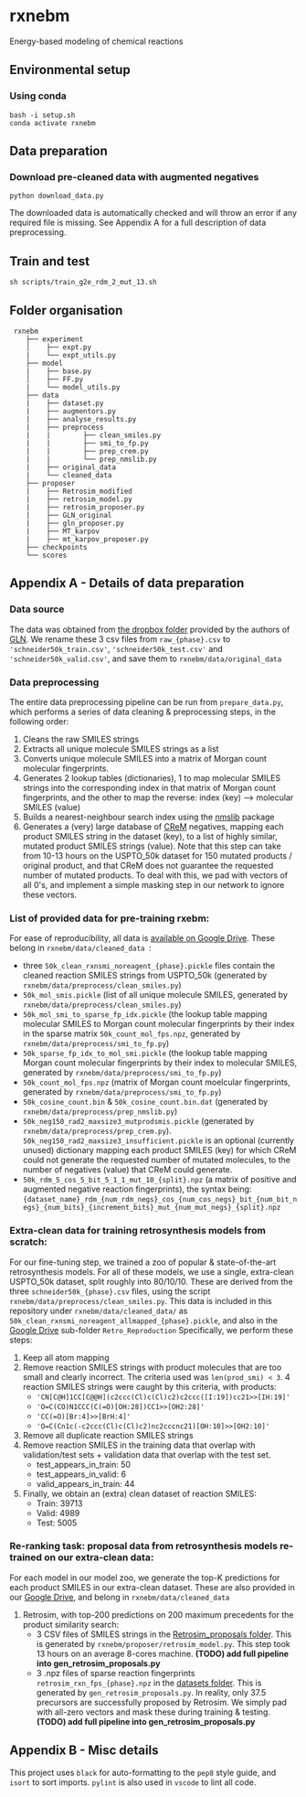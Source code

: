# rxnebm
Energy-based modeling of chemical reactions

## Environmental setup
### Using conda
    bash -i setup.sh
    conda activate rxnebm

## Data preparation
### Download pre-cleaned data with augmented negatives
    python download_data.py

The downloaded data is automatically checked and will throw an error if any required file is missing.
See Appendix A for a full description of data preprocessing.
 
## Train and test
    sh scripts/train_g2e_rdm_2_mut_13.sh

## Folder organisation
```
 rxnebm
    ├── experiment
    │    ├── expt.py
    |    └── expt_utils.py
    ├── model
    |    ├── base.py
    │    ├── FF.py
    |    └── model_utils.py
    ├── data
    |    ├── dataset.py
    |    ├── augmentors.py
    |    ├── analyse_results.py
    |    ├── preprocess
    |    |        ├── clean_smiles.py    
    |    |        ├── smi_to_fp.py
    |    |        ├── prep_crem.py
    |    |        └── prep_nmslib.py
    |    ├── original_data  
    |    └── cleaned_data
    ├── proposer   
    |    ├── Retrosim_modified
    |    ├── retrosim_model.py
    |    ├── retrosim_proposer.py
    |    ├── GLN_original
    |    ├── gln_proposer.py
    |    ├── MT_karpov
    |    ├── mt_karpov_proposer.py
    ├── checkpoints
    └── scores
 ```

## Appendix A - Details of data preparation
### Data source
The data was obtained from [the dropbox folder](https://www.dropbox.com/sh/6ideflxcakrak10/AADN-TNZnuGjvwZYiLk7zvwra/schneider50k?dl=0&subfolder_nav_tracking=1) provided by the authors of [GLN](https://github.com/Hanjun-Dai/GLN). 
We rename these 3 csv files from ```raw_{phase}.csv``` to ```'schneider50k_train.csv'```, ```'schneider50k_test.csv'``` and ```'schneider50k_valid.csv'```, and save them to ```rxnebm/data/original_data``` <br>

### Data preprocessing
The entire data preprocessing pipeline can be run from ``` prepare_data.py ```, which performs a series of data cleaning & preprocessing steps, in the following order:
1. Cleans the raw SMILES strings
2. Extracts all unique molecule SMILES strings as a list
3. Converts unique molecule SMILES into a matrix of Morgan count molecular fingerprints.
4. Generates 2 lookup tables (dictionaries), 1 to map molecular SMILES strings into the corresponding index in that matrix of Morgan count fingerprints, and the other to map the reverse: index (key) --> molecular SMILES (value) 
5. Builds a nearest-neighbour search index using the [nmslib](https://github.com/DrrDom/crem) package
6. Generates a (very) large database of [CReM](https://github.com/DrrDom/crem) negatives, mapping each product SMILES string in the dataset (key), to a list of highly similar, mutated product SMILES strings (value). Note that this step can take from 10-13 hours on the USPTO_50k dataset for 150 mutated products / original product, and that CReM does not guarantee the requested number of mutated products. To deal with this, we pad with vectors of all 0's, and implement a simple masking step in our network to ignore these vectors. <br>

### List of provided data for pre-training rxebm:
For ease of reproducibility, all data is [available on Google Drive](https://drive.google.com/drive/folders/1ISXFL7SuVY_sW3z36hQfpyDMH1KF22nS?usp=sharing). These belong in ```rxnebm/data/cleaned_data ```: 
- three ```50k_clean_rxnsmi_noreagent_{phase}.pickle``` files contain the cleaned reaction SMILES strings from USPTO_50k (generated by ```rxnebm/data/preprocess/clean_smiles.py```)
- ```50k_mol_smis.pickle``` (list of all unique molecule SMILES, generated by ```rxnebm/data/preprocess/clean_smiles.py```) 
- ```50k_mol_smi_to_sparse_fp_idx.pickle``` (the lookup table mapping molecular SMILES to Morgan count molecular fingerprints by their index in the sparse matrix ```50k_count_mol_fps.npz```, generated by ```rxnebm/data/preprocess/smi_to_fp.py```) 
- ```50k_sparse_fp_idx_to_mol_smi.pickle``` (the lookup table mapping Morgan count molecular fingerprints by their index to molecular SMILES, generated by ```rxnebm/data/preprocess/smi_to_fp.py```) 
- ```50k_count_mol_fps.npz``` (matrix of Morgan count moelcular fingerprints, generated by ```rxnebm/data/preprocess/smi_to_fp.py```) 
- ```50k_cosine_count.bin``` & ```50k_cosine_count.bin.dat``` (generated by ```rxnebm/data/preprocess/prep_nmslib.py```)
- ```50k_neg150_rad2_maxsize3_mutprodsmis.pickle``` (generated by ```rxnebm/data/preprocess/prep_crem.py```). ```50k_neg150_rad2_maxsize3_insufficient.pickle``` is an optional (currently unused) dictionary mapping each product SMILES (key) for which CReM could not generate the requested number of mutated molecules, to the number of negatives (value) that CReM could generate. <br>
-  ```50k_rdm_5_cos_5_bit_5_1_1_mut_10_{split}.npz``` (a matrix of positive and augmented negative reaction fingerprints), the syntax being: ```{dataset_name}_rdm_{num_rdm_negs}_cos_{num_cos_negs}_bit_{num_bit_negs}_{num_bits}_{increment_bits}_mut_{num_mut_negs}_{split}.npz```

### Extra-clean data for training retrosynthesis models from scratch:
For our fine-tuning step, we trained a zoo of popular & state-of-the-art retrosynthesis models. For all of these models, we use a single, extra-clean USPTO_50k dataset, split roughly into 80/10/10. These are derived from the three ``` schneider50k_{phase}.csv ``` files, using the script ```rxnebm/data/preprocess/clean_smiles.py```. This data is included in this repository under ```rxnebm/data/cleaned_data/``` as ```50k_clean_rxnsmi_noreagent_allmapped_{phase}.pickle```, and also in the [Google Drive](https://drive.google.com/drive/folders/1ISXFL7SuVY_sW3z36hQfpyDMH1KF22nS?usp=sharing) sub-folder ```Retro_Reproduction``` 
Specifically, we perform these steps:
1. Keep all atom mapping
2. Remove reaction SMILES strings with product molecules that are too small and clearly incorrect. The criteria used was ```len(prod_smi) < 3```. 4 reaction SMILES strings were caught by this criteria, with products: 		
    - ```'CN[C@H]1CC[C@@H](c2ccc(Cl)c(Cl)c2)c2ccc([I:19])cc21>>[IH:19]'```
    - ```'O=C(CO)N1CCC(C(=O)[OH:28])CC1>>[OH2:28]'```
    - ```'CC(=O)[Br:4]>>[BrH:4]'```
    - ```'O=C(Cn1c(-c2ccc(Cl)c(Cl)c2)nc2cccnc21)[OH:10]>>[OH2:10]'```
3. Remove all duplicate reaction SMILES strings
4. Remove reaction SMILES in the training data that overlap with validation/test sets + validation data that overlap with the test set.
    - test_appears_in_train: 50
    - test_appears_in_valid: 6
    - valid_appears_in_train: 44
5. Finally, we obtain an (extra) clean dataset of reaction SMILES:
    - Train: 39713
    - Valid: 4989
    - Test: 5005
    
### Re-ranking task: proposal data from retrosynthesis models re-trained on our extra-clean data:
For each model in our model zoo, we generate the top-K predictions for each product SMILES in our extra-clean dataset. These are also provided in our [Google Drive](https://drive.google.com/drive/folders/1ISXFL7SuVY_sW3z36hQfpyDMH1KF22nS), and belong in ```rxnebm/data/cleaned_data ``` 
1. Retrosim, with top-200 predictions on 200 maximum precedents for the product similarity search: 
    - 3 CSV files of SMILES strings in the [Retrosim_proposals folder](https://drive.google.com/drive/folders/1HhzBwfa5Oykfxq11qM4oQIuw3ZGjJqYH). This is generated by ``` rxnebm/proposer/retrosim_model.py ```. This step took 13 hours on an average 8-cores machine. **(TODO) add full pipeline into gen_retrosim_proposals.py** 
    - 3 .npz files of sparse reaction fingerprints ``` retrosim_rxn_fps_{phase}.npz ``` in the [datasets folder](https://drive.google.com/drive/folders/1ISXFL7SuVY_sW3z36hQfpyDMH1KF22nS). This is generated by ``` gen_retrosim_proposals.py ```. In reality, only 37.5 precursors are successfully proposed by Retrosim. We simply pad with all-zero vectors and mask these during training & testing. **(TODO) add full pipeline into gen_retrosim_proposals.py** 

## Appendix B - Misc details
This project uses ``` black ``` for auto-formatting to the ``` pep8 ``` style guide, and ``` isort ``` to sort imports. ``` pylint ``` is also used in ``` vscode ``` to lint all code.
